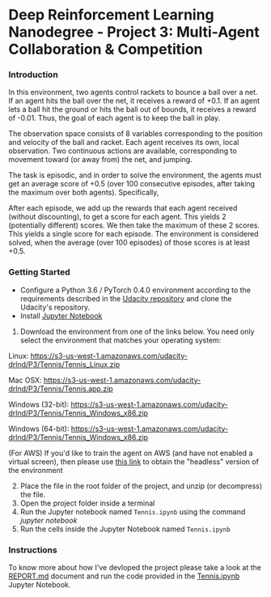 # Deep Reinforcement Learning Nanodegree - Project 3: Multi-Agent Collaboration & Competition

### Introduction

In this environment, two agents control rackets to bounce a ball over a net. If an agent hits the ball over the net, it receives a reward of +0.1. If an agent lets a ball hit the ground or hits the ball out of bounds, it receives a reward of -0.01. Thus, the goal of each agent is to keep the ball in play.

The observation space consists of 8 variables corresponding to the position and velocity of the ball and racket. Each agent receives its own, local observation. Two continuous actions are available, corresponding to movement toward (or away from) the net, and jumping.

The task is episodic, and in order to solve the environment, the agents must get an average score of +0.5 (over 100 consecutive episodes, after taking the maximum over both agents). Specifically,

After each episode, we add up the rewards that each agent received (without discounting), to get a score for each agent. This yields 2 (potentially different) scores. We then take the maximum of these 2 scores.
This yields a single score for each episode.
The environment is considered solved, when the average (over 100 episodes) of those scores is at least +0.5.


### Getting Started


- Configure a Python 3.6 / PyTorch 0.4.0 environment according to the requirements described in the [Udacity repository](https://github.com/udacity/deep-reinforcement-learning#dependencies) and clone the Udacity's repository.
- Install [Jupyter Notebook](https://jupyter.org/)

1. Download the environment from one of the links below.  You need only select the environment that matches your operating system:

Linux: https://s3-us-west-1.amazonaws.com/udacity-drlnd/P3/Tennis/Tennis_Linux.zip 

Mac OSX: https://s3-us-west-1.amazonaws.com/udacity-drlnd/P3/Tennis/Tennis.app.zip 

Windows (32-bit): https://s3-us-west-1.amazonaws.com/udacity-drlnd/P3/Tennis/Tennis_Windows_x86.zip

Windows (64-bit): https://s3-us-west-1.amazonaws.com/udacity-drlnd/P3/Tennis/Tennis_Windows_x86.zip 

(For AWS) If you'd like to train the agent on AWS (and have not enabled a virtual screen), then please use [this link](https://s3-us-west-1.amazonaws.com/udacity-drlnd/P3/Tennis/Tennis_Linux_NoVis.zip) to obtain the "headless" version of the environment

2. Place the file in the root folder of the project, and unzip (or decompress) the file. 
3. Open the project folder inside a terminal
4. Run the Jupyter notebook named `Tennis.ipynb` using the command _jupyter notebook_
5. Run the cells inside the Jupyter Notebook named `Tennis.ipynb`




### Instructions

To know more about how I've devloped the project please take a look at the [REPORT.md](https://github.com/elisaromondia/p3_DRLND/blob/master/REPORT.md) document and run the code provided in the [Tennis.ipynb](https://github.com/elisaromondia/p3_DRLND/blob/master/Tennis.ipynb) Jupyter Notebook.

